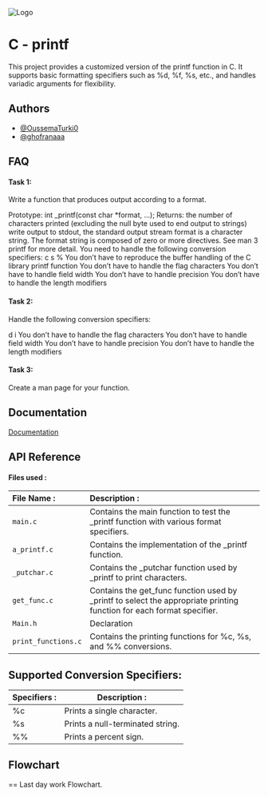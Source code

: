 
![Logo](https://blog.holbertonschool.com/wp-content/uploads/2021/05/cropped-Fichier-16.png)



# C - printf

This project provides a customized version of the printf function in C. It supports basic formatting specifiers such as %d, %f, %s, etc., and handles variadic arguments for flexibility.
## Authors

- [@OussemaTurki0](https://github.com/OussemaTurki0)
- [@ghofranaaa](https://github.com/ghofranaaa)


## FAQ

#### Task 1:

Write a function that produces output according to a format.

Prototype: int _printf(const char *format, ...);
Returns: the number of characters printed (excluding the null byte used to end output to strings)
write output to stdout, the standard output stream
format is a character string. The format string is composed of zero or more directives. See man 3 printf for more detail. You need to handle the following conversion specifiers:
c
s
%
You don’t have to reproduce the buffer handling of the C library printf function
You don’t have to handle the flag characters
You don’t have to handle field width
You don’t have to handle precision
You don’t have to handle the length modifiers

#### Task 2:

Handle the following conversion specifiers:

d
i
You don’t have to handle the flag characters
You don’t have to handle field width
You don’t have to handle precision
You don’t have to handle the length modifiers

#### Task 3:

Create a man page for your function.
## Documentation

[Documentation](https://s3.eu-west-3.amazonaws.com/hbtn.intranet/uploads/misc/2022/11/d38f88e96a617135804dca9f9c49632751e06aa7.pdf?X-Amz-Algorithm=AWS4-HMAC-SHA256&X-Amz-Credential=AKIA4MYA5JM5DUTZGMZG%2F20240327%2Feu-west-3%2Fs3%2Faws4_request&X-Amz-Date=20240327T112244Z&X-Amz-Expires=86400&X-Amz-SignedHeaders=host&X-Amz-Signature=ed220b39cbdf76d9f48b08255e6dc04208f2c4ab4ad9afaa1d21372f23fad912)


## API Reference

#### Files used :



| File Name :         | Description :                |
| :------------------ | :------------------------- |
| `main.c`            | Contains the main function to test the _printf function with various format specifiers. |
| `a_printf.c`        | Contains the implementation of the _printf function. |
| `_putchar.c`        | Contains the _putchar function used by _printf to print characters. |
| `get_func.c`        | Contains the get_func function used by _printf to select the appropriate printing function for each format specifier. |
| `Main.h`            | Declaration |
| `print_functions.c` | Contains the printing functions for %c, %s, and %% conversions. |

## Supported Conversion Specifiers:

|     Specifiers :     |         Description :        |
| ------------- | --------------------- |
| %c | Prints a single character.|
| %s | Prints a null-terminated string.|
| %% | Prints a percent sign.|



## Flowchart

== Last day work Flowchart.
